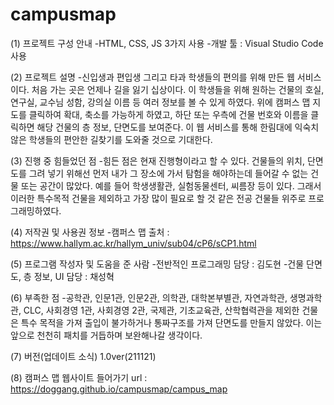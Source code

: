 # campusmap

(1) 프로젝트 구성 안내
    -HTML, CSS, JS 3가지 사용
    -개발 툴 : Visual Studio Code 사용

(2) 프로젝트 설명
    -신입생과 편입생 그리고 타과 학생들의 편의를 위해 만든 웹 서비스이다.
    처음 가는 곳은 언제나 길을 잃기 십상이다. 이 학생들을 위해 원하는 건물의 
    호실, 연구실, 교수님 성함, 강의실 이름 등 여러 정보를 볼 수 있게 하였다.
    위에 캠퍼스 맵 지도를 클릭하여 확대, 축소를 가능하게 하였고, 하단 또는 우측에 건물 번호와 이름을 클릭하면 해당 건물의 층 정보, 단면도를 보여준다. 이 웹 서비스를 통해 한림대에 익숙치 않은 학생들의 편안한 길찾기를 도와줄 것으로 기대한다.

(3) 진행 중 힘들었던 점
    -힘든 점은 현재 진행형이라고 할 수 있다. 건물들의 위치, 단면도를 그려 넣기 위해선 먼저 내가 그 장소에 가서 탐험을 해야하는데 들어갈 수 없는 건물 또는 공간이 많았다. 예를 들어 학생생활관, 실험동물센터, 씨름장 등이 있다. 그래서 이러한 특수목적 건물을 제외하고 가장 많이 필요로 할 것 같은 전공 건물들 위주로 프로그래밍하였다. 

(4) 저작권 및 사용권 정보
    -캠퍼스 맵 출처 : https://www.hallym.ac.kr/hallym_univ/sub04/cP6/sCP1.html
    
(5) 프로그램 작성자 및 도움을 준 사람
    -전반적인 프로그래밍 담당 : 김도현
    -건물 단면도, 층 정보, UI 담당 : 채성혁

(6) 부족한 점
    -공학관, 인문1관, 인문2관, 의학관, 대학본부별관, 자연과학관, 생명과학관, CLC, 사회경영 1관, 사회경영 2관, 국제관, 기초교육관, 산학협력관을 제외한 건물은 특수 목적을 가져 출입이 불가하거나 통짜구조를 가져 단면도를 만들지 않았다. 이는 앞으로 천천히 패치를 거듭하며 보완해나갈 생각이다.

(7) 버전(업데이트 소식)
    1.0ver(211121)
    
(8) 캠퍼스 맵 웹사이트 들어가기
    url : https://doggang.github.io/campusmap/campus_map
